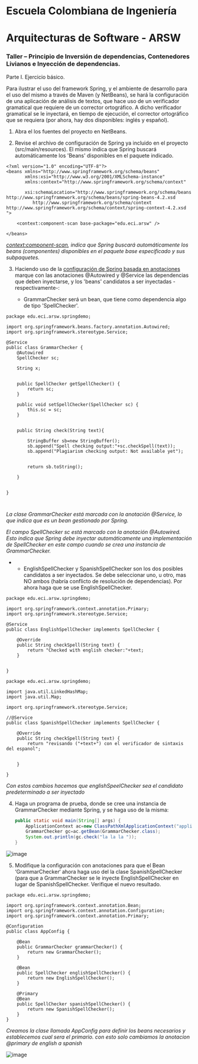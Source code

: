 # Escuela Colombiana de Ingeniería
# Arquitecturas de Software - ARSW
### Taller – Principio de Inversión de dependencias, Contenedores Livianos e Inyección de dependencias.

Parte I. Ejercicio básico.

Para ilustrar el uso del framework Spring, y el ambiente de desarrollo para el uso del mismo a través de Maven (y NetBeans), se hará la configuración de una aplicación de análisis de textos, que hace uso de un verificador gramatical que requiere de un corrector ortográfico. A dicho verificador gramatical se le inyectará, en tiempo de ejecución, el corrector ortográfico que se requiera (por ahora, hay dos disponibles: inglés y español).

1. Abra el los fuentes del proyecto en NetBeans.

2. Revise el archivo de configuración de Spring ya incluido en el proyecto (src/main/resources). El mismo indica que Spring buscará automáticamente los 'Beans' disponibles en el paquete indicado.

```
<?xml version="1.0" encoding="UTF-8"?>
<beans xmlns="http://www.springframework.org/schema/beans"
       xmlns:xsi="http://www.w3.org/2001/XMLSchema-instance"
       xmlns:context="http://www.springframework.org/schema/context"

       xsi:schemaLocation="http://www.springframework.org/schema/beans http://www.springframework.org/schema/beans/spring-beans-4.2.xsd
          http://www.springframework.org/schema/context http://www.springframework.org/schema/context/spring-context-4.2.xsd
">

    <context:component-scan base-package="edu.eci.arsw" />
    
</beans>

```

*<context:component-scan>, indica que Spring buscará automáticamente los beans (componentes) disponibles en el paquete base especificado y sus subpaquetes.*

3. Haciendo uso de la [configuración de Spring basada en anotaciones](https://docs.spring.io/spring-boot/docs/current/reference/html/using-boot-spring-beans-and-dependency-injection.html) marque con las anotaciones @Autowired y @Service las dependencias que deben inyectarse, y los 'beans' candidatos a ser inyectadas -respectivamente-:

	* GrammarChecker será un bean, que tiene como dependencia algo de tipo 'SpellChecker'.
```
package edu.eci.arsw.springdemo;

import org.springframework.beans.factory.annotation.Autowired;
import org.springframework.stereotype.Service;

@Service
public class GrammarChecker {
	@Autowired
	SpellChecker sc;

	String x;
        
        
	public SpellChecker getSpellChecker() {
		return sc;
	}

	public void setSpellChecker(SpellChecker sc) {
		this.sc = sc;
	}


	public String check(String text){
		
		StringBuffer sb=new StringBuffer();
		sb.append("Spell checking output:"+sc.checkSpell(text));
		sb.append("Plagiarism checking output: Not available yet");
		
		
		return sb.toString();
		
	}
	
	
}



```
*La clase GrammarChecker está marcada con la anotación @Service, lo que indica que es un bean gestionado por Spring.*

*El campo SpellChecker sc está marcado con la anotación @Autowired. Esto indica que Spring debe inyectar automáticamente una implementación de SpellChecker en este campo cuando se crea una instancia de GrammarChecker.*

*
	* EnglishSpellChecker y SpanishSpellChecker son los dos posibles candidatos a ser inyectados. Se debe seleccionar uno, u otro, mas NO ambos (habría conflicto de resolución de dependencias). Por ahora haga que se use EnglishSpellChecker.

```
package edu.eci.arsw.springdemo;

import org.springframework.context.annotation.Primary;
import org.springframework.stereotype.Service;

@Service
public class EnglishSpellChecker implements SpellChecker {

	@Override
	public String checkSpell(String text) {		
		return "Checked with english checker:"+text;
	}

        
}

```
```
package edu.eci.arsw.springdemo;

import java.util.LinkedHashMap;
import java.util.Map;

import org.springframework.stereotype.Service;

//@Service
public class SpanishSpellChecker implements SpellChecker {

	@Override
	public String checkSpell(String text) {
		return "revisando ("+text+") con el verificador de sintaxis del espanol";
                
                
	}

}

```

*Con estos cambios hacemos que englishSpeelChecker sea el candidato predeterminado a ser inyectado*




 
4.	Haga un programa de prueba, donde se cree una instancia de GrammarChecker mediante Spring, y se haga uso de la misma:

	```java
	public static void main(String[] args) {
		ApplicationContext ac=new ClassPathXmlApplicationContext("applicationContext.xml");
		GrammarChecker gc=ac.getBean(GrammarChecker.class);
		System.out.println(gc.check("la la la "));
	}
	```

 ![image](https://github.com/cattus09/ARSW_lab_4/assets/98556822/8e7db302-ef07-4f06-a952-b67ce976d848)

 
5.	Modifique la configuración con anotaciones para que el Bean ‘GrammarChecker‘ ahora haga uso del  la clase SpanishSpellChecker (para que a GrammarChecker se le inyecte EnglishSpellChecker en lugar de  SpanishSpellChecker. Verifique el nuevo resultado.


```
package edu.eci.arsw.springdemo;

import org.springframework.context.annotation.Bean;
import org.springframework.context.annotation.Configuration;
import org.springframework.context.annotation.Primary;

@Configuration
public class AppConfig {

    @Bean
    public GrammarChecker grammarChecker() {
        return new GrammarChecker();
    }
    
    @Bean
    public SpellChecker englishSpellChecker() {
        return new EnglishSpellChecker();
    }

    @Primary
    @Bean
    public SpellChecker spanishSpellChecker() {
        return new SpanishSpellChecker();
    }
}

```
*Creamos la clase llamada AppConfig para definir los beans necesarios y establecemos cual sera el primario. con esto solo cambiamos la anotacion @primary de english a spanish*

![image](https://github.com/cattus09/ARSW_lab_4/assets/98556822/8dc53d8f-0ad6-40dd-bd40-2694ab32b109)
